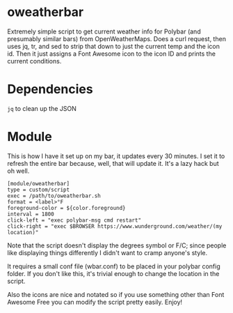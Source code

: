 # oweatherbar
Extremely simple script to get current weather info for Polybar (and presumably similar bars) from OpenWeatherMaps. Does a curl request, then uses jq, tr, and sed to strip that down to just the current temp and the icon id. Then it just assigns a Font Awesome icon to the icon ID and prints the current conditions. 

# Dependencies

`jq` to clean up the JSON 

# Module

This is how I have it set up on my bar, it updates every 30 minutes. I set it to refresh the entire bar because, well, that will update it. It's a lazy hack but oh well. 
``` 
[module/oweatherbar]
type = custom/script
exec = /path/to/oweatherbar.sh
format = <label>°F
foreground-color = ${color.foreground}
interval = 1800
click-left = "exec polybar-msg cmd restart"
click-right = "exec $BROWSER https://www.wunderground.com/weather/(my location)"
``` 
Note that the script doesn't display the degrees symbol or F/C; since people like displaying things differently I didn't want to cramp anyone's style. 

It requires a small conf file (wbar.conf) to be placed in your polybar config folder. If you don't like this, it's trivial enough to change the location in the script. 

Also the icons are nice and notated so if you use something other than Font Awesome Free you can modify the script pretty easily. Enjoy! 
